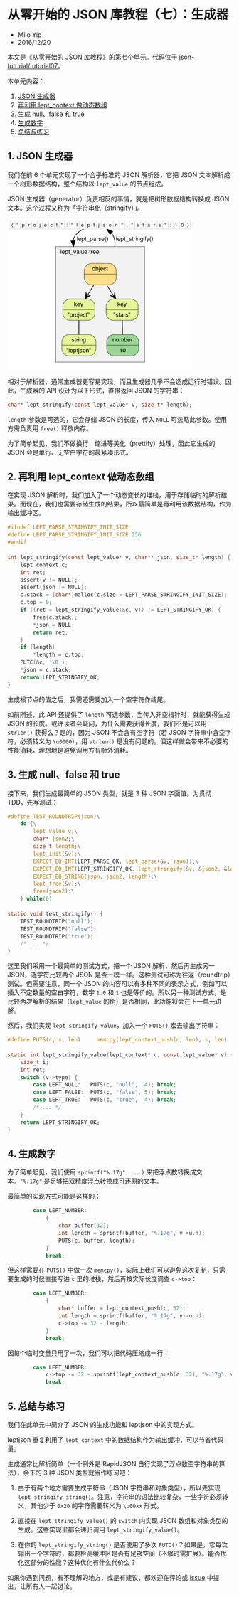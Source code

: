 # 从零开始的 JSON 库教程（七）：生成器

* Milo Yip
* 2016/12/20

本文是[《从零开始的 JSON 库教程》](https://zhuanlan.zhihu.com/json-tutorial)的第七个单元。代码位于 [json-tutorial/tutorial07](https://github.com/miloyip/json-tutorial/blob/master/tutorial07)。

本单元内容：

1. [JSON 生成器](#1-json-生成器)
2. [再利用 lept_context 做动态数组](#2-再利用-lept_context-做动态数组)
3. [生成 null、false 和 true](#3-生成-nullfalse-和-true)
4. [生成数字](#4-生成数字)
5. [总结与练习](#5-总结与练习)

## 1. JSON 生成器

我们在前 6 个单元实现了一个合乎标准的 JSON 解析器，它把 JSON 文本解析成一个树形数据结构，整个结构以 `lept_value` 的节点组成。

JSON 生成器（generator）负责相反的事情，就是把树形数据结构转换成 JSON 文本。这个过程又称为「字符串化（stringify）」。

![JSON 的解析与生成](images/parse_stringify.png)

相对于解析器，通常生成器更容易实现，而且生成器几乎不会造成运行时错误。因此，生成器的 API 设计为以下形式，直接返回 JSON 的字符串：

~~~c
char* lept_stringify(const lept_value* v, size_t* length);
~~~

`length` 参数是可选的，它会存储 JSON 的长度，传入 `NULL` 可忽略此参数。使用方需负责用 `free()` 释放内存。

为了简单起见，我们不做换行、缩进等美化（prettify）处理，因此它生成的 JSON 会是单行、无空白字符的最紧凑形式。

## 2. 再利用 lept_context 做动态数组

在实现 JSON 解析时，我们加入了一个动态变长的堆栈，用于存储临时的解析结果。而现在，我们也需要存储生成的结果，所以最简单是再利用该数据结构，作为输出缓冲区。

~~~c
#ifndef LEPT_PARSE_STRINGIFY_INIT_SIZE
#define LEPT_PARSE_STRINGIFY_INIT_SIZE 256
#endif

int lept_stringify(const lept_value* v, char** json, size_t* length) {
    lept_context c;
    int ret;
    assert(v != NULL);
    assert(json != NULL);
    c.stack = (char*)malloc(c.size = LEPT_PARSE_STRINGIFY_INIT_SIZE);
    c.top = 0;
    if ((ret = lept_stringify_value(&c, v)) != LEPT_STRINGIFY_OK) {
        free(c.stack);
        *json = NULL;
        return ret;
    }
    if (length)
        *length = c.top;
    PUTC(&c, '\0');
    *json = c.stack;
    return LEPT_STRINGIFY_OK;
}
~~~

生成根节点的值之后，我需还需要加入一个空字符作结尾。

如前所述，此 API 还提供了 `length` 可选参数，当传入非空指针时，就能获得生成 JSON 的长度。或许读者会疑问，为什么需要获得长度，我们不是可以用 `strlen()` 获得么？是的，因为 JSON 不会含有空字符（若 JSON 字符串中含空字符，必须转义为 `\u0000`），用 `strlen()` 是没有问题的。但这样做会带来不必要的性能消耗，理想地是避免调用方有额外消耗。

## 3. 生成 null、false 和 true

接下来，我们生成最简单的 JSON 类型，就是 3 种 JSON 字面值。为贯彻 TDD，先写测试：

~~~c
#define TEST_ROUNDTRIP(json)\
    do {\
        lept_value v;\
        char* json2;\
        size_t length;\
        lept_init(&v);\
        EXPECT_EQ_INT(LEPT_PARSE_OK, lept_parse(&v, json));\
        EXPECT_EQ_INT(LEPT_STRINGIFY_OK, lept_stringify(&v, &json2, &length));\
        EXPECT_EQ_STRING(json, json2, length);\
        lept_free(&v);\
        free(json2);\
    } while(0)

static void test_stringify() {
    TEST_ROUNDTRIP("null");
    TEST_ROUNDTRIP("false");
    TEST_ROUNDTRIP("true");
    /* ... */
}
~~~

这里我们采用一个最简单的测试方式，把一个 JSON 解析，然后再生成另一 JSON，逐字符比较两个 JSON 是否一模一样。这种测试可称为往返（roundtrip）测试。但需要注意，同一个 JSON 的内容可以有多种不同的表示方式，例如可以插入不定数量的空白字符，数字 `1.0` 和 `1` 也是等价的。所以另一种测试方式，是比较两次解析的结果（`lept_value` 的树）是否相同，此功能将会在下一单元讲解。

然后，我们实现 `lept_stringify_value`，加入一个 `PUTS()` 宏去输出字符串：

~~~c
#define PUTS(c, s, len)     memcpy(lept_context_push(c, len), s, len)

static int lept_stringify_value(lept_context* c, const lept_value* v) {
    size_t i;
    int ret;
    switch (v->type) {
        case LEPT_NULL:   PUTS(c, "null",  4); break;
        case LEPT_FALSE:  PUTS(c, "false", 5); break;
        case LEPT_TRUE:   PUTS(c, "true",  4); break;
        /* ... */
    }
    return LEPT_STRINGIFY_OK;
}
~~~

## 4. 生成数字

为了简单起见，我们使用 `sprintf("%.17g", ...)` 来把浮点数转换成文本。`"%.17g"` 是足够把双精度浮点转换成可还原的文本。

最简单的实现方式可能是这样的：

~~~c
        case LEPT_NUMBER:
            {
                char buffer[32];
                int length = sprintf(buffer, "%.17g", v->u.n);
                PUTS(c, buffer, length);
            }
            break;
~~~

但这样需要在 `PUTS()` 中做一次 `memcpy()`，实际上我们可以避免这次复制，只需要生成的时候直接写进 `c` 里的堆栈，然后再按实际长度调查 `c->top`：

~~~c
        case LEPT_NUMBER:
            {
                char* buffer = lept_context_push(c, 32);
                int length = sprintf(buffer, "%.17g", v->u.n);
                c->top -= 32 - length;
            }
            break;
~~~

因每个临时变量只用了一次，我们可以把代码压缩成一行：

~~~c
        case LEPT_NUMBER:
            c->top -= 32 - sprintf(lept_context_push(c, 32), "%.17g", v->u.n);
            break;
~~~

## 5. 总结与练习

我们在此单元中简介了 JSON 的生成功能和 leptjson 中的实现方式。

leptjson 重复利用了 `lept_context` 中的数据结构作为输出缓冲，可以节省代码量。

生成通常比解析简单（一个例外是 RapidJSON 自行实现了浮点数至字符串的算法），余下的 3 种 JSON 类型就当作练习吧：

1. 由于有两个地方需要生成字符串（JSON 字符串和对象类型），所以先实现 `lept_stringify_string()`。注意，字符串的语法比较复杂，一些字符必须转义，其他少于 `0x20` 的字符需要转义为 `\u00xx` 形式。

2. 直接在 `lept_stringify_value()` 的 `switch` 内实现 JSON 数组和对象类型的生成。这些实现里都会递归调用 `lept_stringify_value()`。

3. 在你的 `lept_stringify_string()` 是否使用了多次 `PUTC()`？如果是，它每次输出一个字符时，都要检测缓冲区是否有足够空间（不够时需扩展）。能否优化这部分的性能？这种优化有什么代价么？

如果你遇到问题，有不理解的地方，或是有建议，都欢迎在评论或 [issue](https://github.com/miloyip/json-tutorial/issues) 中提出，让所有人一起讨论。
